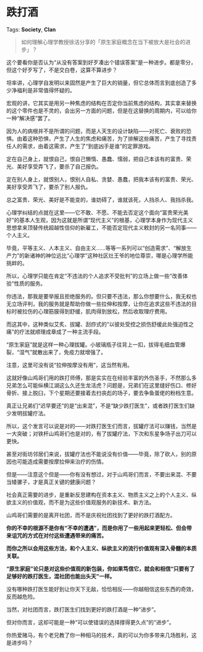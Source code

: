 # 跌打酒

Tags: **Society**, **Clan**

> 如何理解心理学教授徐洁分享的「原生家庭概念在当下被放大是社会的进步」？



这个要看你是否认为“从没有答案到好歹凑出个错误答案”是一种进步。都是零分，但这个好歹写了，不是交白卷，这算不算进步？

坦率讲，心理学自发明以来固然是产生了巨大的销量，但它总体而言到底创造了多少净福利是非常值得怀疑的。

宏观的讲，它其实是用另一种焦虑的结构在否定你当前焦虑的结构，其实拿来替换的这个零件也是不灵的，会出另一方面的问题，但是在这替换的周期内，可以给你一种“解决感”罢了。

因为人的病根并不是所谓的问题，而是人天生的设计缺陷——对死亡、衰败的恐惧。由着这种恐惧，产生了人生的焦虑和痛苦，为了排解这些痛苦，产生了寻找责任人的需求，由着这需求，产生了“到底凶手是谁”的定罪游戏。

定在自己身上，就恨自己，恨自己懒惰、愚蠢、懦弱，把自己本该有的富贵、荣光、美好享受弄飞了，要杀了自己报仇。

定在别人身上，就恨别人，恨别人自私、贪婪、愚蠢，把我本该有的富贵、荣光、美好享受弄飞了，要杀了别人报仇。 

总之富贵、荣光、美好是不能变的，谁妨碍了，谁就该死，人挡杀人、我挡杀我。

心理学纠结的点就在这里——它不敢、不愿、不能去否定这个面向“富贵荣光美好”的基本人生观，因为这就是所谓“现代主义”的根基，心理学本身作为现代主义思想拿来顶替传统超越性信仰的新雇工，不能否定现代主义敕封的另一名同事——个人主义。

毕竟，平等主义、人本主义、自由主义……等等一系列可以“创造需求”、“解放生产力”的新诸神的神位远比“心理学”这种社区灶王爷的地位尊崇，哪是心理学所能挑衅的。

所以，心理学只能在肯定“不违法的个人追求不受批判”的立场上做一些“改善体验”性质的服务。

你违法，那我是要举报且拒绝服务的。但只要不违法，那么你想要什么，我无权也无立场评判，我的服务就是帮助你做一些拉伸和按摩，让你在追求这些不违法的目标时被拉伤的心理筋膜得到舒缓，肌肉得到放松，然后收取理疗费用。

而这其中，这种类似艾炙、拔罐、刮痧式的“以彼处受控之损伤舒缓此处强迫性之痛”的疗法就顺理成章成了一种主流手段。

“原生家庭”就是这样一种心理拔罐。小玻璃瓶子往背上一扣，拔得毛细血管爆裂，“湿气”就散出来了，免疫力就增强了。

注意，这里可没有说“拉伸按摩没有用”，这当然有用。

这就好像山鸡哥们用的跌打师傅，那是实实在在经验丰富的外伤圣手，不然那么多兄弟怎么可能纵横江湖这么久还生龙活虎？问题是，兄弟们在这里缝好伤口、修好骨折、接上脱臼，下个星期还要接着去扫丧彪的场子，要去争鱼蛋佬的粉档生意。

真正让兄弟们“迟早要还”的是“出来混”，不是“缺少跌打医生”，或者跌打医生们缺少发明拔罐疗法。

所以，这个发言可以说是对的——对跌打医生们而言，拔罐疗法可以赚钱，当然是一大突破；对铁杆山鸡哥们也是对的，有了拔罐疗法，下次和东星争场子出刀可以更快。

甚至对街坊邻居们来说，拔罐疗法也不能说没有价值——毕竟，除了砍人，别的原因也可能造成需要按摩拉伸来治疗的伤情。

但是——注意这个但是——你有没有想过，对于山鸡哥们而言，不要出来混、不要当矮骡子，才是真正关键的健康问题？

社会真正需要的进步，是重新反思建构在资本主义、物质主义之上的个人主义、纵欲主义的价值观，而不是为这些价值观服务的新技术、新方法。

山鸡哥们需要的是离开社团，而不是庆祝社团找到了更好的跌打酒配方。

  


**你的不幸的根源不是你有“不幸的遭遇”，而是你用了一些用起来更轻松、但会带来诅咒的方式在对付这些遭遇带来的痛苦。**

**而你之所以会用这些方法，和个人主义、纵欲主义的流行价值观有深入骨髓的本质关联。**

**“原生家庭”论只是对这些价值观的新包装，你如果笃信它，就会和相信“只要有了足够好的跌打医生，混社团也能出头天”一样。**

没有哪种跌打医生能好到让你天下无敌，恰恰相反——你越相信这些东西的奇效，反而越危险。

当然，对社团而言，跌打医生们找到更好的跌打酒是一种“进步”。

但对你而言，这却可能是一种“可以使错误的选择撑得更久点”的“进步”。

你热爱赌马，有个老兄教了你一种相马的技术，真的可以为你多带来几场胜利，这是进步吗？



